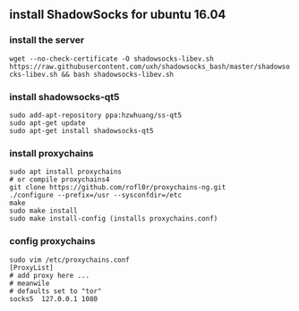 ## install ShadowSocks for ubuntu 16.04

### install the server
`wget --no-check-certificate -O shadowsocks-libev.sh https://raw.githubusercontent.com/uxh/shadowsocks_bash/master/shadowsocks-libev.sh && bash shadowsocks-libev.sh`

### install shadowsocks-qt5

```
sudo add-apt-repository ppa:hzwhuang/ss-qt5
sudo apt-get update
sudo apt-get install shadowsocks-qt5
```

### install proxychains
```
sudo apt install proxychains
# or compile proxychains4
git clone https://github.com/rofl0r/proxychains-ng.git
./configure --prefix=/usr --sysconfdir=/etc
make
sudo make install
sudo make install-config (installs proxychains.conf)
```

### config proxychains
```
sudo vim /etc/proxychains.conf
[ProxyList]
# add proxy here ...
# meanwile
# defaults set to "tor"
socks5 	127.0.0.1 1080
```

